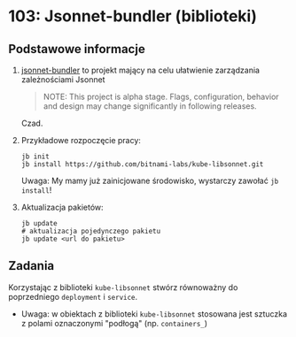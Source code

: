 # 103: Jsonnet-bundler (biblioteki)

## Podstawowe informacje

1. [jsonnet-bundler](https://github.com/jsonnet-bundler/jsonnet-bundler) to projekt mający na celu ułatwienie zarządzania zależnościami Jsonnet
    > NOTE: This project is alpha stage. Flags, configuration, behavior and design may change significantly in following releases.

    Czad.
2. Przykładowe rozpoczęcie pracy:
    ```
    jb init
    jb install https://github.com/bitnami-labs/kube-libsonnet.git
    ```

    Uwaga: My mamy już zainicjowane środowisko, wystarczy zawołać `jb install`!

3. Aktualizacja pakietów:
    ```
    jb update
    # aktualizacja pojedynczego pakietu
    jb update <url do pakietu>
    ```

## Zadania

Korzystając z biblioteki `kube-libsonnet` stwórz równoważny do poprzedniego `deployment` i `service`.
* Uwaga: w obiektach z biblioteki `kube-libsonnet` stosowana jest sztuczka z polami oznaczonymi "podłogą" (np. `containers_`)
